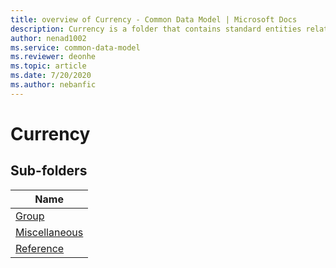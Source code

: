 ```yaml
---
title: overview of Currency - Common Data Model | Microsoft Docs
description: Currency is a folder that contains standard entities related to the Common Data Model.
author: nenad1002
ms.service: common-data-model
ms.reviewer: deonhe
ms.topic: article
ms.date: 7/20/2020
ms.author: nebanfic
---
```


# Currency


## Sub-folders

|Name|
|---|
|[Group](Group/overview.md)|
|[Miscellaneous](Miscellaneous/overview.md)|
|[Reference](Reference/overview.md)|



